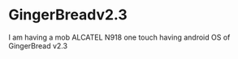 GingerBreadv2.3
===============

I am having a mob ALCATEL N918 one touch having android OS of GingerBread v2.3